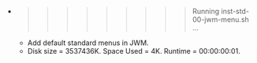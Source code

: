 * >>>>>>>>> Running inst-std-00-jwm-menu.sh ...
  * Add default standard menus in JWM.
  * Disk size = 3537436K. Space Used = 4K. Runtime = 00:00:00:01.
